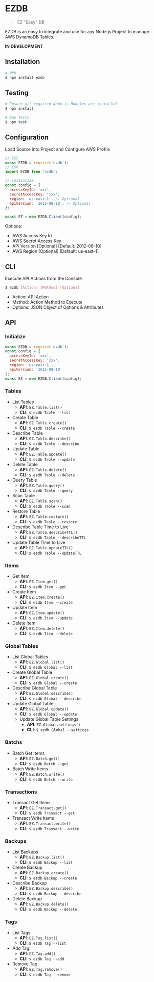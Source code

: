 # EZDB

> EZ "Easy" DB

EZDB is an easy to integrate and use for any Node.js Project to manage AWS DynamoDB Tables.

**IN DEVELOPMENT**

## Installation
```bash
# NPM
$ npm install ezdb
```


## Testing
```bash
# Ensure all required Node.js Modules are installed
$ npm install

# Run Tests
$ npm test
```


## Configuration
Load Source into Project and Configure AWS Profile
```js
// ES5
const EZDB = require('ezdb');
// ES6
import EZDB from 'ezdb';

// Initialize
const config = {
  accessKeyId: 'xxx',
  secretAccessKey: 'xxx',
  region: 'us-east-1', // Optional
  apiVersion: '2012-08-10', // Optional
};

const EZ = new EZDB.Client(config);
```
Options:
* AWS Access Key Id
* AWS Secret Access Key
* API Version [Optional] [Default: 2012-08-10]
* AWS Region [Optional] [Default: us-east-1]


## CLI
Execute API Actions from the Console
```bash
$ ezdb [Action] [Method] [Options]
```
* Action: API Action
* Method: Action Method to Execute
* Options: JSON Object of Options & Attributes

## API

### Initialize
```js
const EZDB = require('ezdb');
const config = {
  accessKeyId: 'xxx',
  secretAccessKey: 'xxx',
  region: 'us-east-1',
  apiVersion: '2012-08-10'
};
const EZ = new EZDB.Client(config);
```

### Tables
* List Tables
  * **API**: `EZ.Table.list()`
  * **CLI**: `$ ezdb Table --list`
* Create Table
  * **API**: `EZ.Table.create()`
  * **CLI**: `$ ezdb Table --create`
* Describe Table
  * **API**: `EZ.Table.describe()`
  * **CLI**: `$ ezdb Table --describe`
* Update Table
  * **API**: `EZ.Table.update()`
  * **CLI**: `$ ezdb Table --update`
* Delete Table
  * **API**: `EZ.Table.delete()`
  * **CLI**: `$ ezdb Table --delete`
* Query Table
  * **API**: `EZ.Table.query()`
  * **CLI**: `$ ezdb Table --query`
* Scan Table
  * **API**: `EZ.Table.scan()`
  * **CLI**: `$ ezdb Table --scan`
* Restore Table
  * **API**: `EZ.Table.restore()`
  * **CLI**: `$ ezdb Table --restore`
* Describe Table Time to Live
  * **API**: `EZ.Table.describeTTL()`
  * **CLI**: `$ ezdb Table --describeTTL`
* Update Table Time to Live
  * **API**: `EZ.Table.updateTTL()`
  * **CLI**: `$ ezdb Table --updateTTL`

### Items
* Get Item
  * **API**: `EZ.Item.get()`
  * **CLI**: `$ ezdb Item --get`
* Create Item
  * **API**: `EZ.Item.create()`
  * **CLI**: `$ ezdb Item --create`
* Update Item
  * **API**: `EZ.Item.update()`
  * **CLI**: `$ ezdb Item --update`
* Delete Item
  * **API**: `EZ.Item.delete()`
  * **CLI**: `$ ezdb Item --delete`

### Global Tables
* List Global Tables
  * **API**: `EZ.Global.list()`
  * **CLI**: `$ ezdb Global --list`
* Create Global Table
  * **API**: `EZ.Global.create()`
  * **CLI**: `$ ezdb Global --create`
* Describe Global Table
  * **API**: `EZ.Global.describe()`
  * **CLI**: `$ ezdb Global --describe`
* Update Global Table
  * **API**: `EZ.Global.update()`
  * **CLI**: `$ ezdb Global --update`
  * Update Global Table Settings
    * **API**: `EZ.Global.settings()`
    * **CLI**: `$ ezdb Global --settings`

### Batchs
* Batch Get Items
  * **API**: `EZ.Batch.get()`
  * **CLI**: `$ ezdb Batch --get`
* Batch Write Items
  * **API**: `EZ.Batch.write()`
  * **CLI**: `$ ezdb Batch --write`

### Transactions
* Transact Get Items
  * **API**: `EZ.Transact.get()`
  * **CLI**: `$ ezdb Transact --get`
* Transact Write Items
  * **API**: `EZ.Transact.write()`
  * **CLI**: `$ ezdb Transact --write`

### Backups
* List Backups
  * **API**: `EZ.Backup.list()`
  * **CLI**: `$ ezdb Backup --list`
* Create Backup
  * **API**: `EZ.Backup.create()`
  * **CLI**: `$ ezdb Backup --create`
* Describe Backup
  * **API**: `EZ.Backup.describe()`
  * **CLI**: `$ ezdb Backup --describe`
* Delete Backup
  * **API**: `EZ.Backup.delete()`
  * **CLI**: `$ ezdb Backup --delete`

### Tags
* List Tags
  * **API**: `EZ.Tag.list()`
  * **CLI**: `$ ezdb Tag --list`
* Add Tag
  * **API**: `EZ.Tag.add()`
  * **CLI**: `$ ezdb Tag --add`
* Remove Tag
  * **API**: `EZ.Tag.remove()`
  * **CLI**: `$ ezdb Tag --remove`
